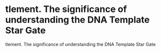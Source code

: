 # tlement.  The significance of understanding the DNA Template Star Gate

tlement.  The significance of understanding the DNA Template Star Gate